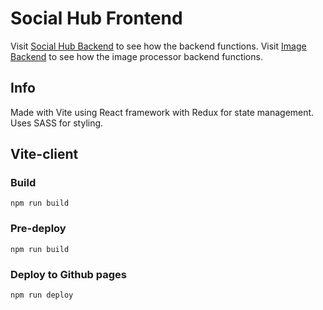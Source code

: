 # Social Hub Frontend

Visit [Social Hub Backend](https://github.com/Mohsin-Riaz/social-hub-backend) to see how the backend functions.
Visit [Image Backend](https://github.com/Mohsin-Riaz/social-hub-image-backend) to see how the image processor backend functions.

## Info

Made with Vite using React framework with Redux for state management. Uses SASS for styling.

## Vite-client

### Build
`npm run build`

### Pre-deploy
`npm run build`

### Deploy to Github pages
`npm run deploy`
